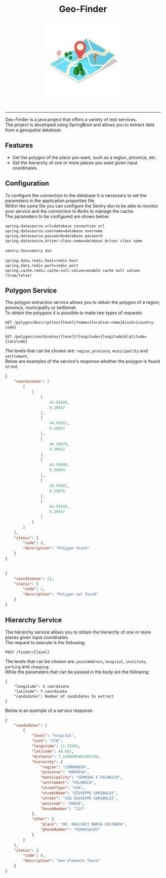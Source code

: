 <h1 align="center">Geo-Finder</h1>

<p align="center">
<img width="250" src="./img/geo-finder-logo.png" alt=""/>
</p>

<p align="center">
<img src="https://img.shields.io/badge/Java-ED7B09?style=for-the-badge&logo=openjdk&logoColor=white" alt="">
<img src="https://img.shields.io/badge/Spring_Boot-F2F4F9?style=for-the-badge&logo=spring-boot" alt="">
<img src="https://img.shields.io/badge/gradle-02303A?style=for-the-badge&logo=gradle&logoColor=white" alt="">
<img src="https://img.shields.io/badge/Sentry-black?style=for-the-badge&logo=Sentry&logoColor=#362D59" alt="">
<img src="https://img.shields.io/badge/redis-%23DD0031.svg?style=for-the-badge&logo=redis&logoColor=white" alt="">
<img src="https://img.shields.io/badge/PostgreSQL-316192?style=for-the-badge&logo=postgresql&logoColor=white" alt="">
</p>

--------

Geo-Finder is a java project that offers a variety of rest services.  
The project is developed using SpringBoot and allows you to extract data from a geospatial database.

## Features
* Get the polygon of the place you want, such as a region, province, etc.
* Get the hierarchy of one or more places you want given input coordinates.

## Configuration
To configure the connection to the database it is necessary to set the parameters in the application.properties file.  
Within the same file you can configure the Sentry dsn to be able to monitor your service and the connection to Redis to manage the cache.  
The parameters to be configured are shown below:

```properties
spring.datasource.url=database connection url
spring.datasource.username=database username
spring.datasource.password=database password
spring.datasource.driver-class-name=database driver class name

sentry.dsn=sentry dsn

spring.data.redis.host=redis host
spring.data.redis.port=redis port
spring.cache.redis.cache-null-values=enable cache null values (true/false)
```

## Polygon Service
The polygon extraction service allows you to obtain the polygon of a region, province, municipality or settlemet.  
To obtain the polygons it is possible to make two types of requests:

```http request
GET /polygon/description/{level}?name={location-name}&iso3={country-code}
```
```http request
GET /polygon/coordinates/{level}?longitude={longitude}&latitude={latitude}
```

The levels that can be chosen are: `region`, `province`, `municipality` and `settlement`.  
Below are examples of the service's response whether the polygon is found or not.

```json
{
    "coordinates": [
        [
            [
                [
                    44.93658,
                    9.29037
                ],
                [
                    44.93657,
                    9.29027
                ],
                [
                    44.93678,
                    9.29022
                ],
                [
                    44.93699,
                    9.29044
                ],
                [
                    44.93661,
                    9.29078
                ],
                [
                    44.93658,
                    9.29037
                ]
            ]
        ]
    ],
    "status": {
        "code": 0,
        "description": "Polygon found"
    }
}
```
```json

{
    "coordinates": [],
    "status": {
        "code": 1,
        "description": "Polygon not found"
    }
}
```

## Hierarchy Service
The hierarchy service allows you to obtain the hierarchy of one or more places given input coordinates.  
The request to execute is the following:

``` http request
POST /finder/{level}
```

The levels that can be chosen are: `pointAddress`, `hospital`, `institute`, `parking` and `shopping`.  
While the parameters that can be passed in the body are the following:

```body
{
    "longitude": X coordinate
    "latitude": Y coordinate
    "candidates": Number of candidates to extract
}
```
Below is an example of a service response.

```json
{
    "candidates": [
        {
            "level": "hospital",
            "iso3": "ITA",
            "longitude": 11.35501,
            "latitude": 44.981,
            "distance": 7.3198885402305764,
            "hierarchy": {
                "region": "LOMBARDIA",
                "province": "MANTOVA",
                "municipality": "SERMIDE E FELONICA",
                "settlement": "FELONICA",
                "streetType": "VIA",
                "streetName": "GIUSEPPE GARIBALDI",
                "street": "VIA GIUSEPPE GARIBALDI",
                "postcode": "46028",
                "houseNumber": "113"
            },
            "other": {
                "place": "DR. NAGLIATI MARIA COSTANZA",
                "phoneNumber": "0386916182"
            }
        }
    ],
    "status": {
        "code": 0,
        "description": "Geo elements found"
    }
}
```
